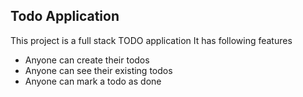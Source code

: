 ## Todo Application

This project is a full stack TODO application 
It has following features 

- Anyone can create their todos 
- Anyone can see their existing todos 
- Anyone can mark a todo as done  
